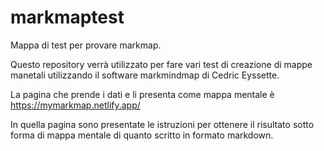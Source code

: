 # markmaptest
Mappa di test per provare markmap.

Questo repository verrà utilizzato per fare vari test di creazione di mappe manetali utilizzando il software markmindmap di Cedric Eyssette.

La pagina che prende i dati e li presenta come mappa mentale è https://mymarkmap.netlify.app/

In quella pagina sono presentate le istruzioni per ottenere il risultato sotto forma di mappa mentale di quanto scritto in formato markdown.

